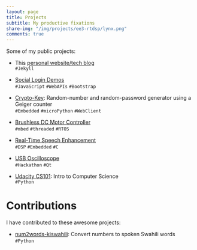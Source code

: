 ```yaml
---
layout: page
title: Projects
subtitle: My productive fixations
share-img: "/img/projects/ee3-rtdsp/lynx.png"
comments: true
---
```


Some of my public projects:

- This [personal website/tech blog](/blog/how-i-made-this-website/ "How I made this website!")  
`#Jekyll`

- [Social Login Demos](http://eusebius.tech/social-login-demos/)  
`#JavaScript` `#WebAPIs` `#Bootstrap`

- [Crypto-Key](https://github.com/eugenius1/esys-cw1 "EE3: Embedded Systems"): Random-number and random-password generator using a Geiger counter  
`#Embedded` `#microPython` `#WebClient`

- [Brushless DC Motor Controller](https://github.com/eugenius1/esys-cw2 "EE3: Embedded Systems")  
`#mbed` `#threaded` `#RTOS`

- [Real-Time Speech Enhancement](/projects/ee3-rtdsp/ "EE3: Real-Time Digital Signal Processing")  
`#DSP` `#Embedded` `#C`

- [USB Oscilloscope](http://www.harrybeadle.co.uk/fbhack/ "Written by teammate Harry Beadle")  
`#Hackathon` `#Qt`

- [Udacity CS101](https://github.com/eugenius1/Udacity-CS101): Intro to Computer Science  
`#Python`

# Contributions

I have contributed to these awesome projects:

- [num2words-kiswahili](https://github.com/machakux/num2words-kiswahili): Convert numbers to spoken Swahili words  
`#Python`